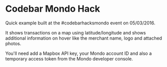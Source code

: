 # Codebar Mondo Hack

Quick example built at the #codebarhacksmondo event on 05/03/2016.

It shows transactions on a map using latitude/longitude and shows additional information on hover like the merchant name, logo and attached photos.

You'll need add a Mapbox API key, your Mondo account ID and also a temporary access token from the Mondo developer console.
